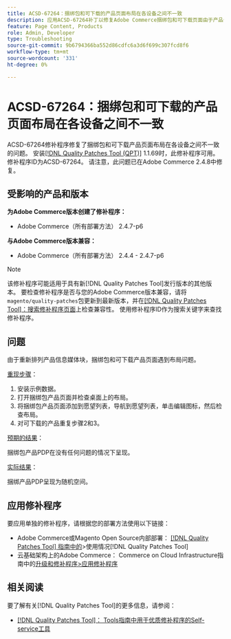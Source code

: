 ```yaml
---
title: ACSD-67264：捆绑包和可下载的产品页面布局在各设备之间不一致
description: 应用ACSD-67264补丁以修复Adobe Commerce捆绑包和可下载页面由于产品信息媒体块重新排列而遇到布局问题。
feature: Page Content, Products
role: Admin, Developer
type: Troubleshooting
source-git-commit: 9b6794366ba552d86cdfc6a3d6f699c307fcd8f6
workflow-type: tm+mt
source-wordcount: '331'
ht-degree: 0%

---
```



# ACSD-67264：捆绑包和可下载的产品页面布局在各设备之间不一致

ACSD-67264修补程序修复了捆绑包和可下载产品页面布局在各设备之间不一致的问题。 安装[[!DNL Quality Patches Tool (QPT)]](/help/tools/quality-patches-tool/quality-patches-tool-to-self-serve-quality-patches.md) 1.1.69时，此修补程序可用。 修补程序ID为ACSD-67264。 请注意，此问题已在Adobe Commerce 2.4.8中修复。

## 受影响的产品和版本

**为Adobe Commerce版本创建了修补程序：**

* Adobe Commerce（所有部署方法） 2.4.7-p6

**与Adobe Commerce版本兼容：**

* Adobe Commerce（所有部署方法） 2.4.4 - 2.4.7-p6

>[!NOTE]
>
>该修补程序可能适用于具有新[!DNL Quality Patches Tool]发行版本的其他版本。 要检查修补程序是否与您的Adobe Commerce版本兼容，请将`magento/quality-patches`包更新到最新版本，并在[[!DNL Quality Patches Tool]：搜索修补程序页面](https://experienceleague.adobe.com/tools/commerce-quality-patches/index.html)上检查兼容性。 使用修补程序ID作为搜索关键字来查找修补程序。

## 问题

由于重新排列产品信息媒体块，捆绑包和可下载产品页面遇到布局问题。

<u>重现步骤</u>：

1. 安装示例数据。
1. 打开捆绑包产品页面并检查桌面上的布局。
1. 将捆绑包产品页面添加到愿望列表，导航到愿望列表，单击编辑图标，然后检查布局。
1. 对可下载的产品重复步骤2和3。

<u>预期的结果</u>：

捆绑包产品PDP在没有任何问题的情况下呈现。

<u>实际结果</u>：

捆绑产品PDP呈现为随机空间。

## 应用修补程序

要应用单独的修补程序，请根据您的部署方法使用以下链接：

* Adobe Commerce或Magento Open Source内部部署： [[!DNL Quality Patches Tool] 指南中的](/help/tools/quality-patches-tool/usage.md)>使用情况[!DNL Quality Patches Tool]
* 云基础架构上的Adobe Commerce： Commerce on Cloud Infrastructure指南中的[升级和修补程序>应用修补程序](https://experienceleague.adobe.com/docs/commerce-cloud-service/user-guide/develop/upgrade/apply-patches.html)

## 相关阅读

要了解有关[!DNL Quality Patches Tool]的更多信息，请参阅：

* [[!DNL Quality Patches Tool]： Tools指南中用于优质修补程序的Self-service工具](/help/tools/quality-patches-tool/quality-patches-tool-to-self-serve-quality-patches.md)
